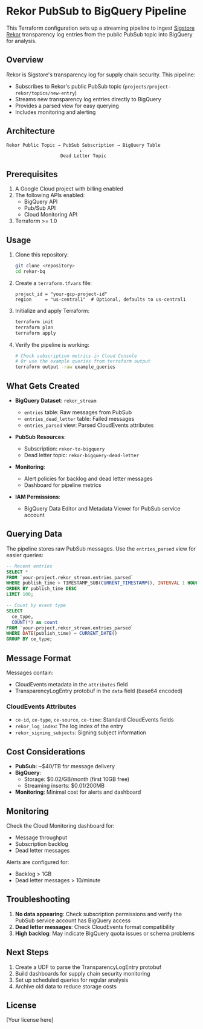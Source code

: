 # Rekor PubSub to BigQuery Pipeline

This Terraform configuration sets up a streaming pipeline to ingest [Sigstore Rekor](https://www.sigstore.dev/what-is-sigstore) transparency log entries from the public PubSub topic into BigQuery for analysis.

## Overview

Rekor is Sigstore's transparency log for supply chain security. This pipeline:

- Subscribes to Rekor's public PubSub topic (`projects/project-rekor/topics/new-entry`)
- Streams new transparency log entries directly to BigQuery
- Provides a parsed view for easy querying
- Includes monitoring and alerting

## Architecture

```
Rekor Public Topic → PubSub Subscription → BigQuery Table
                           ↓
                    Dead Letter Topic
```

## Prerequisites

1. A Google Cloud project with billing enabled
2. The following APIs enabled:
   - BigQuery API
   - Pub/Sub API
   - Cloud Monitoring API
3. Terraform >= 1.0

## Usage

1. Clone this repository:
   ```bash
   git clone <repository>
   cd rekor-bq
   ```

2. Create a `terraform.tfvars` file:
   ```hcl
   project_id = "your-gcp-project-id"
   region     = "us-central1"  # Optional, defaults to us-central1
   ```

3. Initialize and apply Terraform:
   ```bash
   terraform init
   terraform plan
   terraform apply
   ```

4. Verify the pipeline is working:
   ```bash
   # Check subscription metrics in Cloud Console
   # Or use the example queries from terraform output
   terraform output -raw example_queries
   ```

## What Gets Created

- **BigQuery Dataset**: `rekor_stream`
  - `entries` table: Raw messages from PubSub
  - `entries_dead_letter` table: Failed messages
  - `entries_parsed` view: Parsed CloudEvents attributes

- **PubSub Resources**:
  - Subscription: `rekor-to-bigquery`
  - Dead letter topic: `rekor-bigquery-dead-letter`

- **Monitoring**:
  - Alert policies for backlog and dead letter messages
  - Dashboard for pipeline metrics

- **IAM Permissions**:
  - BigQuery Data Editor and Metadata Viewer for PubSub service account

## Querying Data

The pipeline stores raw PubSub messages. Use the `entries_parsed` view for easier queries:

```sql
-- Recent entries
SELECT * 
FROM `your-project.rekor_stream.entries_parsed`
WHERE publish_time > TIMESTAMP_SUB(CURRENT_TIMESTAMP(), INTERVAL 1 HOUR)
ORDER BY publish_time DESC
LIMIT 100;

-- Count by event type
SELECT 
  ce_type,
  COUNT(*) as count
FROM `your-project.rekor_stream.entries_parsed`
WHERE DATE(publish_time) = CURRENT_DATE()
GROUP BY ce_type;
```

## Message Format

Messages contain:
- CloudEvents metadata in the `attributes` field
- TransparencyLogEntry protobuf in the `data` field (base64 encoded)

### CloudEvents Attributes
- `ce-id`, `ce-type`, `ce-source`, `ce-time`: Standard CloudEvents fields
- `rekor_log_index`: The log index of the entry
- `rekor_signing_subjects`: Signing subject information

## Cost Considerations

- **PubSub**: ~$40/TB for message delivery
- **BigQuery**: 
  - Storage: $0.02/GB/month (first 10GB free)
  - Streaming inserts: $0.01/200MB
- **Monitoring**: Minimal cost for alerts and dashboard

## Monitoring

Check the Cloud Monitoring dashboard for:
- Message throughput
- Subscription backlog
- Dead letter messages

Alerts are configured for:
- Backlog > 1GB
- Dead letter messages > 10/minute

## Troubleshooting

1. **No data appearing**: Check subscription permissions and verify the PubSub service account has BigQuery access
2. **Dead letter messages**: Check CloudEvents format compatibility
3. **High backlog**: May indicate BigQuery quota issues or schema problems

## Next Steps

1. Create a UDF to parse the TransparencyLogEntry protobuf
2. Build dashboards for supply chain security monitoring
3. Set up scheduled queries for regular analysis
4. Archive old data to reduce storage costs

## License

[Your license here]